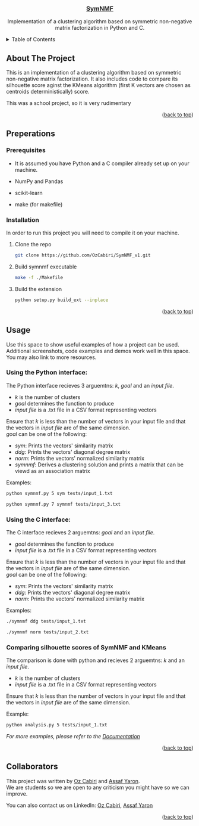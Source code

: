 <a id="readme-top"></a>

<br/>
<div align="center">
<h3 align="center"><a href="https://github.com/OzCabiri/SymNMF_v1">SymNMF</a></h3>
  <p align="center">
    Implementation of a clustering algorithm based on symmetric non-negative matrix factorization in Python and C.
  </p>
</div>


<details>
  <summary>Table of Contents</summary>
  <ol>
    <li>
      <a href="#about-the-project">About</a>
    </li>
    <li>
      <a href="#preperations">Preperations</a>
      <ul>
        <li><a href="#prerequisites">Prerequisites</a></li>
        <li><a href="#installation">Installation</a></li>
      </ul>
    </li>
    <li><a href="#usage">Usage</a></li>
    <li><a href="#collaborators">Collaborators</a></li>
  </ol>
</details>


## About The Project
This is an implementation of a clustering algorithm based on symmetric non-negative matrix factorization.
It also includes code to compare its silhouette score aginst the KMeans algorithm (first K vectors are chosen as centroids deterministically) score.

This was a school project, so it is very rudimentary
<p align="right">(<a href="#readme-top">back to top</a>)</p>

## Preperations

### Prerequisites

* It is assumed you have Python and a C compiler already set up on your machine.

* NumPy and Pandas

* scikit-learn

* make (for makefile)


### Installation
In order to run this project you will need to compile it on your machine.

1. Clone the repo
   ```sh
   git clone https://github.com/OzCabiri/SymNMF_v1.git
   ```
2. Build symnmf executable
   ```sh
   make -f ./Makefile
   ```
3. Build the extension
   ```sh
   python setup.py build_ext --inplace
   ```

<p align="right">(<a href="#readme-top">back to top</a>)</p>


## Usage

Use this space to show useful examples of how a project can be used. Additional screenshots, code examples and demos work well in this space. You may also link to more resources.

### Using the Python interface:
The Python interface recieves 3 arguemtns: _k_, _goal_ and an _input file_.
* _k_ is the number of clusters
* _goal_ determines the function to produce
* _input file_ is a .txt file in a CSV format representing vectors

Ensure that _k_ is less than the number of vectors in your input file and that the vectors in _input file_ are of the same dimension.<br/>
_goal_ can be one of the following:
* _sym_: Prints the vectors' similarity matrix
* _ddg_: Prints the vectors' diagonal degree matrix
* _norm_: Prints the vectors' normalized similarity matrix
* _symnmf_: Derives a clustering solution and prints a matrix that can be viewd as an association matrix

Examples:
```sh
python symnmf.py 5 sym tests/input_1.txt
```
```sh
python symnmf.py 7 symnmf tests/input_3.txt
```
### Using the C interface:
The C interface recieves 2 arguemtns: _goal_ and an _input file_.
* _goal_ determines the function to produce
* _input file_ is a .txt file in a CSV format representing vectors

Ensure that _k_ is less than the number of vectors in your input file and that the vectors in _input file_ are of the same dimension.<br/>
_goal_ can be one of the following:
* _sym_: Prints the vectors' similarity matrix
* _ddg_: Prints the vectors' diagonal degree matrix
* _norm_: Prints the vectors' normalized similarity matrix

Examples:
```sh
./symnmf ddg tests/input_1.txt
```
```sh
./symnmf norm tests/input_2.txt
```

### Comparing silhouette scores of SymNMF and KMeans
The comparison is done with python and recieves 2 arguemtns: _k_ and an _input file_.
* _k_ is the number of clusters
* _input file_ is a .txt file in a CSV format representing vectors

Ensure that _k_ is less than the number of vectors in your input file and that the vectors in _input file_ are of the same dimension.<br/>

Example:
```sh
python analysis.py 5 tests/input_1.txt
```

_For more examples, please refer to the [Documentation](https://github.com/OzCabiri/SymNMF_v1/blob/main/tests/test_readme.txt)_

<p align="right">(<a href="#readme-top">back to top</a>)</p>


## Collaborators

This project was written by [Oz Cabiri](https://github.com/OzCabiri) and [Assaf Yaron](https://github.com/assafyaron).<br/>
We are students so we are open to any criticism you might have so we can improve.

You can also contact us on LinkedIn: [Oz Cabiri](https://linkedin.com/in/oz-cabiri), [Assaf Yaron](https://www.linkedin.com/in/assafyaron/)

<p align="right">(<a href="#readme-top">back to top</a>)</p>